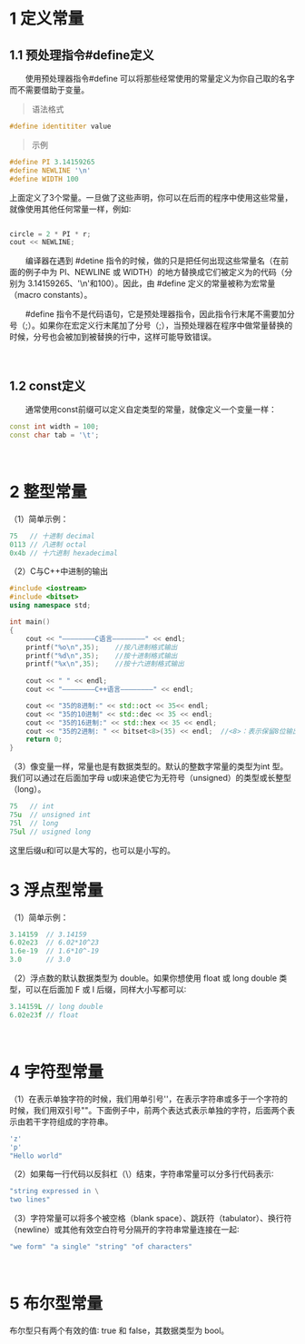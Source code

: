 # 1 定义常量
## 1.1 预处理指令#define定义
&emsp;&emsp;使用预处理器指令#define 可以将那些经常使用的常量定义为你自己取的名字而不需要借助于变量。
>语法格式
```c++
#define identititer value
```

>示例
```c++
#define PI 3.14159265
#define NEWLINE '\n'
#define WIDTH 100
```

上面定义了3个常量。一旦做了这些声明，你可以在后而的程序中使用这些常量，就像使用其他任何常量一样，例如∶
```c++

circle = 2 * PI * r;
cout << NEWLINE;
```

&emsp;&emsp;编译器在遇到 #detine 指令的时候，做的只是把任何出现这些常量名（在前面的例子中为 PI、NEWLINE 或 WIDTH）的地方替换成它们被定义为的代码（分别为 3.14159265、'\n'和100）。因此，由 #define 定义的常量被称为宏常量（macro constants）。

&emsp;&emsp;#define 指令不是代码语句，它是预处理器指令，因此指令行末尾不需要加分号（;）。如果你在宏定义行末尾加了分号（;），当预处理器在程序中做常量替换的时候，分号也会被加到被替换的行中，这样可能导致错误。

&emsp;
## 1.2 const定义
&emsp;&emsp;通常使用const前缀可以定义自定类型的常量，就像定义一个变量一样：
```c++
const int width = 100;
const char tab = '\t';
```

&emsp;
# 2 整型常量
（1）简单示例：
```c++
75   // 十进制 decimal
0113 // 八进制 octal
0x4b // 十六进制 hexadecimal
```

（2）C与C++中进制的输出
```c++
#include <iostream>
#include <bitset>
using namespace std;

int main()
{
    cout << "————————C语言————————" << endl;
    printf("%o\n",35);    //按八进制格式输出
    printf("%d\n",35);    //按十进制格式输出
    printf("%x\n",35);    //按十六进制格式输出
    
    cout << " " << endl;
    cout << "————————C++语言————————" << endl;

    cout << "35的8进制:" << std::oct << 35<< endl;  
    cout << "35的10进制" << std::dec << 35 << endl;  
    cout << "35的16进制:" << std::hex << 35 << endl;  
    cout << "35的2进制: " << bitset<8>(35) << endl;  //<8>：表示保留8位输出
    return 0;
}
```
（3）像变量一样，常量也是有数据类型的。默认的整数字常量的类型为int 型。我们可以通过在后面加字母 u或l来追使它为无符号（unsigned）的类型或长整型（long）。
```c++
75   // int
75u  // unsigned int
75l  // long
75ul // usigned long
```

这里后缀u和l可以是大写的，也可以是小写的。
&emsp;
# 3 浮点型常量
（1）简单示例：
```c++
3.14159  // 3.14159
6.02e23  // 6.02*10^23
1.6e-19  // 1.6*10^-19
3.0      // 3.0
```

（2）浮点数的默认数据类型为 double。如果你想使用 float 或 long double 类型，可以在后面加 F 或 l 后缀，同样大小写都可以∶
```c++
3.14159L // long double
6.02e23f // float
```

&emsp;
# 4 字符型常量
（1）在表示单独字符的时候，我们用单引号''，在表示字符串或多于一个字符的时候，我们用双引号""。下面例子中，前两个表达式表示单独的字符，后面两个表示由若干字符组成的字符串。

```c++
'z'
'p'
"Hello world"
```
（2）如果每一行代码以反斜杠（\）结束，字符串常量可以分多行代码表示∶
```c++
"string expressed in \
two lines"
```
（3）字符常量可以将多个被空格（blank space）、跳跃符（tabulator）、换行符（newline）或其他有效空白符号分隔开的字符串常量连接在一起∶
```c++
"we form" "a single" "string" "of characters"
```
&emsp;
# 5 布尔型常量
布尔型只有两个有效的值∶ true 和 false，其数据类型为 bool。
